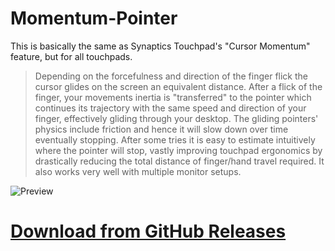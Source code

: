 # Momentum-Pointer

This is basically the same as Synaptics Touchpad's "Cursor Momentum" feature, but for all touchpads.

> Depending on the forcefulness and direction of the finger flick the cursor glides on the screen an equivalent distance.
After a flick of the finger, your movements inertia is "transferred" to the pointer which continues its trajectory with the same speed and direction of your finger, effectively gliding through your desktop. The gliding pointers' physics include friction and hence it will slow down over time eventually stopping. After some tries it is easy to estimate intuitively where the pointer will stop, vastly improving touchpad ergonomics by drastically reducing the total distance of finger/hand travel required. It also works very well with multiple monitor setups. 

![Preview](https://giant.gfycat.com/HardSpotlessFruitfly.gif)

# [Download from GitHub Releases](https://github.com/manciuszz/Momentum-Pointer/releases/download/v2.0/MomentumPointer.exe)

